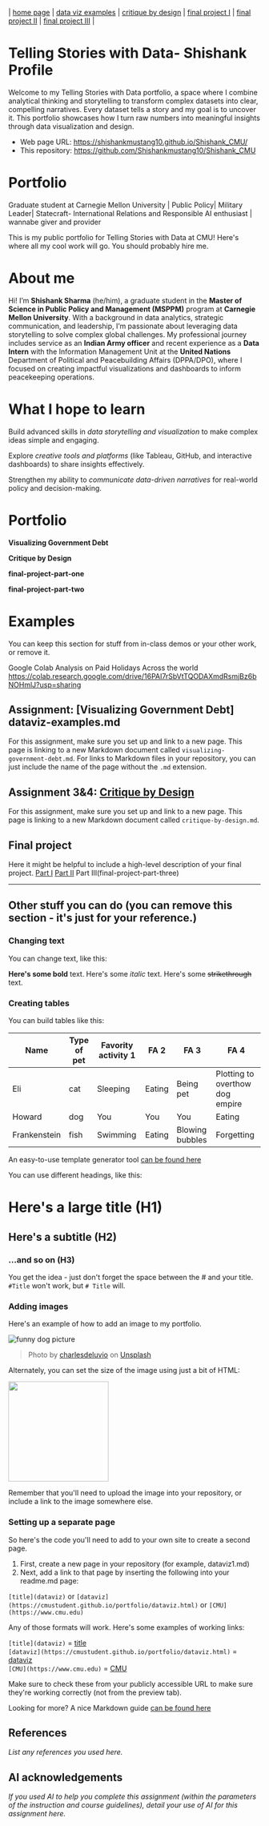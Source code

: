 | [home page](https://shishankmustang10.github.io/Shishank_CMU/) | [data viz examples](dataviz-examples) | [critique by design](critique-by-design) | [final project I](final-project-part-one) | [final project II](final-project-part-two) | [final project III](final-project-part-three) |

# Telling Stories with Data- Shishank Profile

Welcome to my Telling Stories with Data portfolio, a space where I combine analytical thinking and storytelling to transform complex datasets into clear, compelling narratives. Every dataset tells a story and my goal is to uncover it. This portfolio showcases how I turn raw numbers into meaningful insights through data visualization and design.

- Web page URL: https://shishankmustang10.github.io/Shishank_CMU/ 
- This repository: https://github.com/Shishankmustang10/Shishank_CMU

# Portfolio
Graduate student at Carnegie Mellon University | Public Policy| Military Leader| Statecraft- International Relations and Responsible AI enthusiast | wannabe giver and provider

This is my public portfolio for Telling Stories with Data at CMU!  Here's where all my cool work will go.  You should probably hire me. 

# About me
Hi! I’m **Shishank Sharma** (he/him), a graduate student in the **Master of Science in Public Policy and Management (MSPPM)** program at **Carnegie Mellon University**. With a background in data analytics, strategic communication, and leadership, I’m passionate about leveraging data storytelling to solve complex global challenges. My professional journey includes service as an **Indian Army officer** and recent experience as a **Data Intern** with the Information Management Unit at the **United Nations** Department of Political and Peacebuilding Affairs (DPPA/DPO), where I focused on creating impactful visualizations and dashboards to inform peacekeeping operations.

# What I hope to learn
Build advanced skills in _data storytelling and visualization_ to make complex ideas simple and engaging.

Explore _creative tools and platforms_ (like Tableau, GitHub, and interactive dashboards) to share insights effectively.

Strengthen my ability to _communicate data-driven narratives_ for real-world policy and decision-making.

# Portfolio
**Visualizing Government Debt** 

**Critique by Design**

**final-project-part-one**

**final-project-part-two**

# Examples
You can keep this section for stuff from in-class demos or your other work, or remove it. 

Google Colab Analysis on Paid Holidays Across the world  https://colab.research.google.com/drive/16PAI7rSbVtTQODAXmdRsmjBz6bNOHmlJ?usp=sharing 

## Assignment: [Visualizing Government Debt] dataviz-examples.md
For this assignment, make sure you set up and link to a new page.  This page is linking to a new Markdown document called `visualizing-government-debt.md`.  For links to Markdown files in your repository, you can just include the name of the page without the `.md` extension. 

## Assignment 3&4: [Critique by Design](critique-by-design)
For this assignment, make sure you set up and link to a new page.  This page is linking to a new Markdown document called `critique-by-design.md`.  

## Final project
Here it might be helpful to include a high-level description of your final project. 
[Part I](final-project-part-one)
[Part II](final-project-part-two)
Part III(final-project-part-three)

---
## Other stuff you can do (you can remove this section - it's just for your reference.)

### Changing text

You can change text, like this: 

**Here's some bold** text.  Here's some *italic* text. Here's some ~~strikethrough~~ text. 

### Creating tables

You can build tables like this: 

| Name         | Type of pet | Favority activity 1 | FA 2   | FA 3            | FA 4                                |
|--------------|-------------|---------------------|--------|-----------------|-------------------------------------|
| Eli          | cat         | Sleeping            | Eating | Being pet       | Plotting to overthow dog empire     |
| Howard       | dog         | You                 | You    | You             | Eating                              |
| Frankenstein | fish        | Swimming            | Eating | Blowing bubbles | Forgetting                          |

An easy-to-use template generator tool [can be found here](https://www.tablesgenerator.com/markdown_tables)

You can use different headings, like this: 

# Here's a large title (H1)
## Here's a subtitle (H2)
### ...and so on (H3)
You get the idea - just don't forget the space between the # and your title.  `#Title` won't work, but `# Title` will. 

### Adding images

Here's an example of how to add an image to my portfolio.  

![funny dog picture](funny-dog-unsplash.jpg)
> Photo by <a href="https://unsplash.com/pt-br/@charlesdeluvio?utm_source=unsplash&utm_medium=referral&utm_content=creditCopyText">charlesdeluvio</a> on <a href="https://unsplash.com/photos/K4mSJ7kc0As?utm_source=unsplash&utm_medium=referral&utm_content=creditCopyText">Unsplash</a>
  

Alternately, you can set the size of the image using just a bit of HTML: 

<img src="funny-dog-unsplash.jpg" width="200"/>

Remember that you'll need to upload the image into your repository, or include a link to the image somewhere else.  

### Setting up a separate page

So here's the code you'll need to add to your own site to create a second page. 

1. First, create a new page in your repository (for example, dataviz1.md)
2. Next, add a link to that page by inserting the following into your readme.md page:

`[title](dataviz)` or `[dataviz](https://cmustudent.github.io/portfolio/dataviz.html)` or `[CMU](https://www.cmu.edu)`

Any of those formats will work. Here's some examples of working links: 

`[title](dataviz)` = [title](dataviz)  
`[dataviz](https://cmustudent.github.io/portfolio/dataviz.html)` = [dataviz](https://cmustudent.github.io/portfolio/dataviz.html)  
`[CMU](https://www.cmu.edu)` = [CMU](https://www.cmu.edu)   

Make sure to check these from your publicly accessible URL to make sure they're working correctly (not from the preview tab). 

Looking for more?  A nice Markdown guide [can be found here](https://www.markdownguide.org/cheat-sheet/)

## References
_List any references you used here._

## AI acknowledgements
_If you used AI to help you complete this assignment (within the parameters of the instruction and course guidelines), detail your use of AI for this assignment here._

